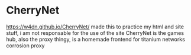 # CherryNet
https://w4dn.github.io/CherryNet/
made this to practice my html and site stuff, i am not responsable for the use of the site
CherryNet is the games hub, 
also the proxy thingy, is a homemade frontend for titanium networks corrosion proxy

